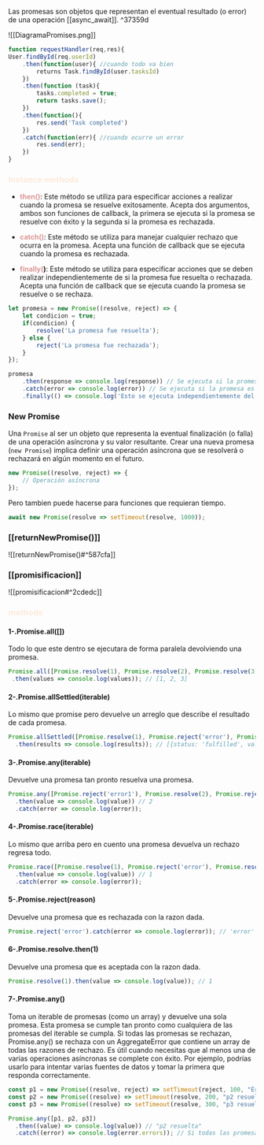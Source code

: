 Las promesas son objetos que representan el eventual resultado (o error) de una operación [[async_await]]. ^37359d

![[DiagramaPromises.png]]

```js
function requestHandler(req,res){
User.findById(req.userId)
	.then(function(user){ //cuando todo va bien
		returns Task.findById(user.tasksId)
	})
	.then(function (task){
		tasks.completed = true;
		return tasks.save();
	})
	.then(function(){
		res.send('Task completed')
	})
	.catch(function(err){ //cuando ocurre un error
		res.send(err);
	})
}
```

### <font color="#fdeada">Instance methods</font>

- **<font color="#d99694">then()</font>**: Este método se utiliza para especificar acciones a realizar cuando la promesa se resuelve exitosamente. Acepta dos argumentos, ambos son funciones de callback, la primera se ejecuta si la promesa se resuelve con éxito y la segunda si la promesa es rechazada.

- **<font color="#d99694">catch()</font>**: Este método se utiliza para manejar cualquier rechazo que ocurra en la promesa. Acepta una función de callback que se ejecuta cuando la promesa es rechazada.

- <font color="#d99694">**finally(</font>)**: Este método se utiliza para especificar acciones que se deben realizar independientemente de si la promesa fue resuelta o rechazada. Acepta una función de callback que se ejecuta cuando la promesa se resuelve o se rechaza.

```javascript
let promesa = new Promise((resolve, reject) => {
    let condicion = true;
    if(condicion) {
        resolve('La promesa fue resuelta');
    } else {
        reject('La promesa fue rechazada');
    }
});

promesa
    .then(response => console.log(response)) // Se ejecuta si la promesa se resuelve con éxito
    .catch(error => console.log(error)) // Se ejecuta si la promesa es rechazada
    .finally(() => console.log('Esto se ejecuta independientemente del resultado')); // Se ejecuta independientemente del resultado
```

### New Promise
Una `Promise` al ser un objeto que representa la eventual finalización (o falla) de una operación asíncrona y su valor resultante. Crear una nueva promesa (`new Promise`) implica definir una operación asíncrona que se resolverá o rechazará en algún momento en el futuro.
```javascript
new Promise((resolve, reject) => {
    // Operación asíncrona
});
```
Pero tambien puede hacerse para funciones que requieran tiempo.
```javascript
await new Promise(resolve => setTimeout(resolve, 1000));
```


### [[returnNewPromise()]]
![[returnNewPromise()#^587cfa]]

### [[promisificacion]]
![[promisificacion#^2cdedc]]



### <font color="#fdeada">methods</font>

#### 1-.Promise.all([])
 Todo lo que este dentro se ejecutara de forma paralela devolviendo una promesa.
 ```javascript
Promise.all([Promise.resolve(1), Promise.resolve(2), Promise.resolve(3)])
  .then(values => console.log(values)); // [1, 2, 3]
```
#### 2-.Promise.allSettled(iterable)
Lo mismo que promise pero devuelve un arreglo que describe el resultado de cada promesa.
```javascript
Promise.allSettled([Promise.resolve(1), Promise.reject('error'), Promise.resolve(3)])
  .then(results => console.log(results)); // [{status: 'fulfilled', value: 1}, {status: 'rejected', reason: 'error'}, {status: 'fulfilled', value: 3}]
```
#### 3-.Promise.any(iterable)
Devuelve una promesa tan pronto resuelva una promesa.
```javascript
Promise.any([Promise.reject('error1'), Promise.resolve(2), Promise.reject('error2')])
  .then(value => console.log(value)) // 2
  .catch(error => console.log(error));
```
#### 4-.Promise.race(iterable)
Lo mismo que arriba pero en cuento una promesa devuelva un rechazo regresa todo.
```javascript
Promise.race([Promise.resolve(1), Promise.reject('error'), Promise.resolve(3)])
  .then(value => console.log(value)) // 1
  .catch(error => console.log(error));
```
#### 5-.Promise.reject(reason)
Devuelve una promesa que es rechazada con la razon dada.
```javascript
Promise.reject('error').catch(error => console.log(error)); // 'error'
```
#### 6-.Promise.resolve.then(1)
Devuelve una promesa que es aceptada con la razon dada.
```javascript
Promise.resolve(1).then(value => console.log(value)); // 1
```

#### 7-.Promise.any()
 Toma un iterable de promesas (como un array) y devuelve una sola promesa. Esta promesa se cumple tan pronto como cualquiera de las promesas del iterable se cumpla. Si todas las promesas se rechazan, Promise.any() se rechaza con un AggregateError que contiene un array de todas las razones de rechazo.
Es útil cuando necesitas que al menos una de varias operaciones asíncronas se complete con éxito. Por ejemplo, podrías usarlo para intentar varias fuentes de datos y tomar la primera que responda correctamente.
```javascript
const p1 = new Promise((resolve, reject) => setTimeout(reject, 100, "Error en p1"));
const p2 = new Promise((resolve) => setTimeout(resolve, 200, "p2 resuelta"));
const p3 = new Promise((resolve) => setTimeout(resolve, 300, "p3 resuelta"));

Promise.any([p1, p2, p3])
  .then((value) => console.log(value)) // "p2 resuelta"
  .catch((error) => console.log(error.errors)); // Si todas las promesas se rechazan
```
